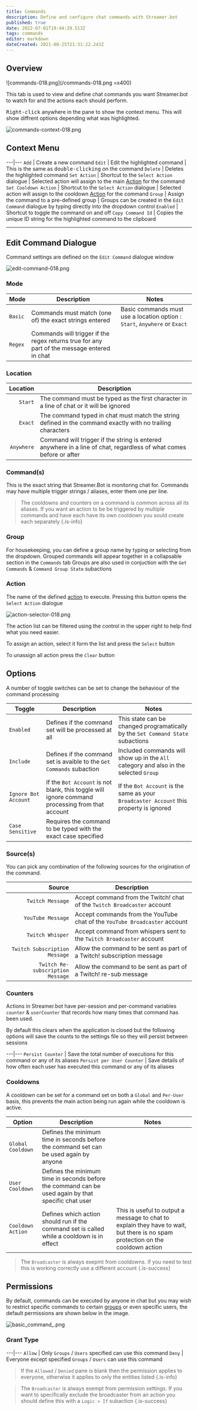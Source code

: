 ```yaml
---
title: Commands
description: Define and configure chat commands with Streamer.bot
published: true
date: 2022-07-01T19:44:29.513Z
tags: commands
editor: markdown
dateCreated: 2021-08-25T21:31:22.243Z
---
```


## Overview

![commands-018.png](/commands-018.png =x400)

This tab is used to view and define chat commands you want Streamer.bot to watch for and the actions each should perform. 

<kbd>Right-click</kbd> anywhere in the pane to show the context menu. This will show diffrent options depending what was highlighted.

![commands-context-018.png](/commands-context-018.png)

## Context Menu

---|---
`Add` | Create a new command
`Edit` | Edit the highlighted command | This is the same as <kbd>double-clicking</kbd> on the command
`Delete` | Deletes the highlighted command
`Set Action` | Shortcut to the `Select Action` dialogue | Selected action will assign to the main [Action](/en/Actions) for the command
`Set Cooldown Action` | Shortcut to the `Select Action` dialogue | Selected action will assign to the cooldown [Action](/en/Actions) for the command
`Group` | Assign the command to a pre-defined group | Groups can be created in the `Edit Command` dialogue by typing directly into the dropdown control
`Enabled` | Shortcut to toggle the command on and off
`Copy Command Id` | Copies the unique ID string for the highlighted command to the clipboard


***

## Edit Command Dialogue

Command settings are defined on the `Edit Command` dialogue window

![edit-command-018.png](/edit-command-018.png)


### Mode
Mode | Description | Notes
---|---|---
`Basic` | Commands must match (one of) the exact strings entered | Basic commands must use a location option : `Start`, `Anywhere` or `Exact`
`Regex` | Commands will trigger if the regex returns true for any part of the message entered in chat 


### Location

| Location | Description |
|     ---:|--------------|
| `Start` | The command must be typed as the first character in a line of chat or it will be ignored |
| `Exact` | The command typed in chat must match the string defined in the command exactly with no trailing characters|
| `Anywhere` | Command will trigger if the string is entered anywhere in a line of chat, regardless of what comes before or after |

### Command(s)

This is the exact string that Streamer.Bot is monitoring chat for. Commands may have multiple trigger strings / aliases, enter them one per line.
> The cooldowns and counters on a command is common across all its aliases. If you want an action to be be triggered by multiple commands and have each have its own cooldown you sould create each separately
{.is-info}


### Group

For housekeeping, you can define a group name by typing or selecting from the dropdown. Grouped commands will appear together in a collapsable section in the `Commands` tab 
Groups are also used in conjuction with the `Get Commands` & `Command Group State` subactions



### Action

The name of the defined [action](/Actions) to execute. Pressing this button opens the `Select Action` dialogue

![action-selector-018.png](/action-selector-018.png)

The action list can be filtered using the control in the upper right to help find what you need easier.

To assign an action, select it form the list and press the `Select` button

To unassign all action press the `Clear` button

## Options

A number of toggle switches can be set to change the behaviour of the command processing

Toggle  | Description | Notes
---|---|---
`Enabled` | Defines if the command set will be processed at all | This state can be changed programatically by the `Set Command State` subactions
`Include` | Defines if the command set is avaible to the `Get Commands` subaction | Included commands will show up in the `All` category and also in the selected `Group`
`Ignore Bot Account` | If the `Bot Account` is not blank, this toggle will ignore command processing from that account | If the `Bot Account` is the same as your `Broadcaster Account` this property is ignored
`Case Sensitive` | Requires the command to be typed with the exact case specified


### Source(s)

You can pick any combination of the following sources for the origination of the command.

|Source | Description |
|   ---:|-------------|
| `Twitch Message` | Accept command from the Twitch! chat of the `Twitch Broadcaster` account |
| `YouTube Message` | Accept commands from the YouTube chat of the `YouTube Broadcaster` account |
| `Twitch Whisper` | Accept command from whispers sent to the `Twitch Broadcaster` account |
| `Twitch Subscription Message` | Allow the command to be sent as part of a Twitch! subscription message |
| `Twitch Re-subscription Message` | Allow the command to be sent as part of a Twitch! re-sub message |



### Counters

Actions in Streamer.bot have per-session and per-command variables `counter` & `userCounter` that records how many times that command has been used. 

By default this clears when the application is closed but the following options will save the counts to the settings file so they will persist between sessions

---|---
`Persist Counter` | Save the total number of executions for this command or any of its aliases
`Persist per User Counter` | Save details of how often each user has executed this command or any of its aliases


### Cooldowns

A cooldown can be set for a command set on both a `Global` and `Per-User` basis, this prevents the main action being run again while the cooldown is active.


Option | Description | Notes 
---|---|---
`Global Cooldown` | Defines the minimum time in seconds before the command set can be used again by anyone
`User Cooldown` | Defines the minimum time in seconds before the command can be used again by that specific chat user
`Cooldown Action` | Defines which action should run if the command set is called while a cooldown is in effect | This is useful to output a message to chat to explain they have to wait, but there is no spam protection on the cooldown action 

> The `Broadcaster` is always exepmt from cooldowns. If you need to test this is working correctly use a different account
{.is-success}



## Permissions

By default, commands can be executed by anyone in chat but you may wish to restrict specific commands to certain [groups](/Settings/Groups) or even specific users, the default permissions are shown below in the image. 

![basic_command_.png](/basic_command_.png) 

### Grant Type

---|---
`Allow` | Only `Groups` / `Users` specified can use this command
`Deny` | Everyone except specified `Groups` / `Users` can use this command

>  If the `Allowed` / `Denied` pane is blank then the permission applies to everyone, otherwise it applies to only the entities listed
{.is-info}

> The `Broadcaster` is always exempt from permission settings. If you want to specifically exclude the broadcaster from an action you should define this with a `Logic > If` subaction
{.is-success}



